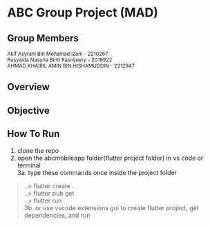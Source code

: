 # ABC Group Project (MAD)

## Group Members
<small>Akif Asyrani Bin Mohamad Izani - 2210267</small><br/>
<small>Rusyaida Nasuha Binti Rasnijeery - 2019922</small><br/>
<small>AHMAD KHAIRIL AMIN BIN HISHAMUDDIN - 2212947</small>

## Overview

## Objective

## How To Run
1. clone the repo <br>
2. open the abcmobileapp folder(flutter project folder) in vs code or terminal <br>
3a. type these commands once inside the project folder  
> ..> flutter create .  
> ..> flutter pub get  
> ..> flutter run  
3b. or use vscode extensions gui to create flutter project, get dependencies, and run
